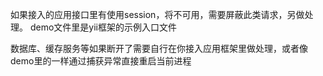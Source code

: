 如果接入的应用接口里有使用session，将不可用，需要屏蔽此类请求，另做处理。
demo文件里是yii框架的示例入口文件

数据库、缓存服务等如果断开了需要自行在你接入应用框架里做处理，或者像demo里的一样通过捕获异常直接重启当前进程
